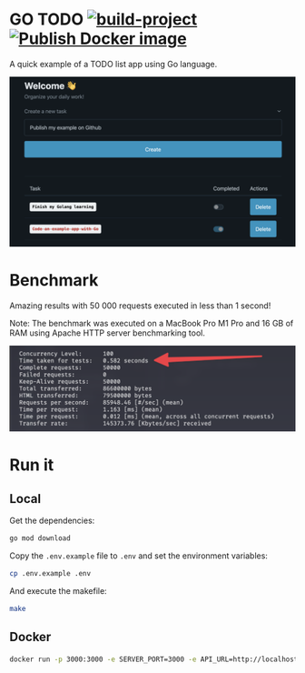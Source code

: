 # GO TODO [![build-project](https://github.com/GurYN/go-todo/actions/workflows/build-project.yml/badge.svg)](https://github.com/GurYN/go-todo/actions/workflows/build-project.yml) [![Publish Docker image](https://github.com/GurYN/go-todo/actions/workflows/docker-publish.yml/badge.svg)](https://github.com/GurYN/go-todo/actions/workflows/docker-publish.yml)
A quick example of a TODO list app using Go language.

![Screenshot](/doc/medias/screenshot.png)

# Benchmark
Amazing results with 50 000 requests executed in less than 1 second!

Note: The benchmark was executed on a MacBook Pro M1 Pro and 16 GB of RAM using Apache HTTP server benchmarking tool.

![Benchmark](/doc/medias/benchmark.png)

# Run it
## Local
Get the dependencies:
```bash
go mod download
```

Copy the `.env.example` file to `.env` and set the environment variables:
```bash
cp .env.example .env
```

And execute the makefile:
```bash
make
```
## Docker
```bash
docker run -p 3000:3000 -e SERVER_PORT=3000 -e API_URL=http://localhost:3000 --name go-todo -d vcibelli/go-todo:latest
```